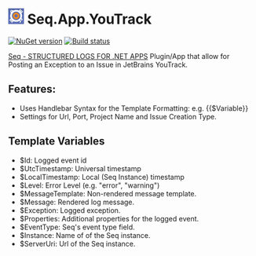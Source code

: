 <img src="https://raw.githubusercontent.com/CaptiveAire/Seq.App.YouTrack/master/asset/seq-app-youtrack.png" width="32" height="32" /> Seq.App.YouTrack
=================

[![NuGet version](https://badge.fury.io/nu/Seq.App.YouTrack.svg)](https://badge.fury.io/nu/Seq.App.YouTrack) [![Build status](https://ci.appveyor.com/api/projects/status/vkogqinnmjjeyh9l/branch/master?svg=true)](https://ci.appveyor.com/project/Jaben/seq-app-youtrack/branch/master)

[Seq - STRUCTURED LOGS FOR .NET APPS](http://getseq.net) Plugin/App that allow for Posting an Exception to an Issue in JetBrains YouTrack.

## Features:
* Uses Handlebar Syntax for the Template Formatting: e.g. {{$Variable}}
* Settings for Url, Port, Project Name and Issue Creation Type.


## Template Variables

* $Id: Logged event id
* $UtcTimestamp: Universal timestamp
* $LocalTimestamp: Local (Seq Instance) timestamp
* $Level: Error Level (e.g. "error", "warning")
* $MessageTemplate: Non-rendered message template.
* $Message: Rendered log message.
* $Exception: Logged exception.
* $Properties: Additional properties for the logged event.
* $EventType: Seq's event type field.
* $Instance: Name of of the Seq instance.
* $ServerUri: Url of the Seq instance.